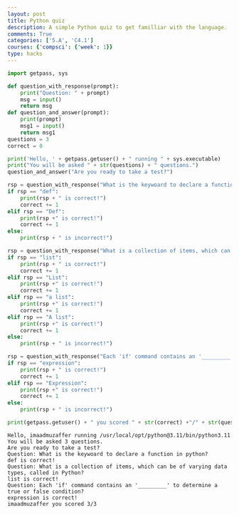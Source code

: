 ```yaml
---
layout: post
title: Python quiz
description: A simple Python quiz to get familliar with the language.
comments: True
categories: ['5.A', 'C4.1']
courses: {'compsci': {'week': 1}}
type: hacks
---
```


```python
import getpass, sys

def question_with_response(prompt):
    print("Question: " + prompt)
    msg = input()
    return msg
def question_and_answer(prompt):
    print(prompt)
    msg1 = input()
    return msg1
questions = 3
correct = 0

print('Hello, ' + getpass.getuser() + " running " + sys.executable)
print("You will be asked " + str(questions) + " questions.")
question_and_answer("Are you ready to take a test?")

rsp = question_with_response("What is the keywoard to declare a function in python?")
if rsp == "def":
    print(rsp + " is correct!")
    correct += 1
elif rsp == "Def":
    print(rsp +" is correct!")
    correct += 1
else:
    print(rsp + " is incorrect!")

rsp = question_with_response("What is a collection of items, which can be of varying data types, called in Python?")
if rsp == "list":
    print(rsp + " is correct!")
    correct += 1
elif rsp == "List":
    print(rsp +" is correct!")
    correct += 1
elif rsp == "a list":
    print(rsp +" is correct!")
    correct += 1
elif rsp == "A list":
    print(rsp +" is correct!")
    correct += 1
else:
    print(rsp + " is incorrect!")

rsp = question_with_response("Each 'if' command contains an '_________' to determine a true or false condition?")
if rsp == "expression":
    print(rsp + " is correct!")
    correct += 1
elif rsp == "Expression":
    print(rsp +" is correct!")
    correct += 1
else:
    print(rsp + " is incorrect!")

print(getpass.getuser() + " you scored " + str(correct) +"/" + str(questions))
```

    Hello, imaadmuzaffer running /usr/local/opt/python@3.11/bin/python3.11
    You will be asked 3 questions.
    Are you ready to take a test?
    Question: What is the keywoard to declare a function in python?
    def is correct!
    Question: What is a collection of items, which can be of varying data types, called in Python?
    list is correct!
    Question: Each 'if' command contains an '_________' to determine a true or false condition?
    expression is correct!
    imaadmuzaffer you scored 3/3


<script src="https://utteranc.es/client.js"
        repo="student2"
        issue-term="pathname"
        theme="github-light"
        crossorigin="anonymous"
        async>
</script> 
